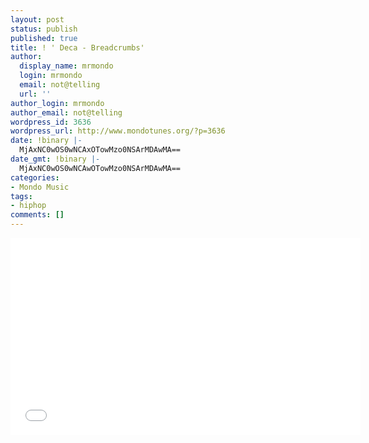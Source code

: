 ```yaml
---
layout: post
status: publish
published: true
title: ! ' Deca - Breadcrumbs'
author:
  display_name: mrmondo
  login: mrmondo
  email: not@telling
  url: ''
author_login: mrmondo
author_email: not@telling
wordpress_id: 3636
wordpress_url: http://www.mondotunes.org/?p=3636
date: !binary |-
  MjAxNC0wOS0wNCAxOTowMzo0NSArMDAwMA==
date_gmt: !binary |-
  MjAxNC0wOS0wNCAwOTowMzo0NSArMDAwMA==
categories:
- Mondo Music
tags:
- hiphop
comments: []
---
```

<iframe width="560" height="315" src="//www.youtube.com/embed/8a3-1TgyB6k" frameborder="0"> </iframe>
